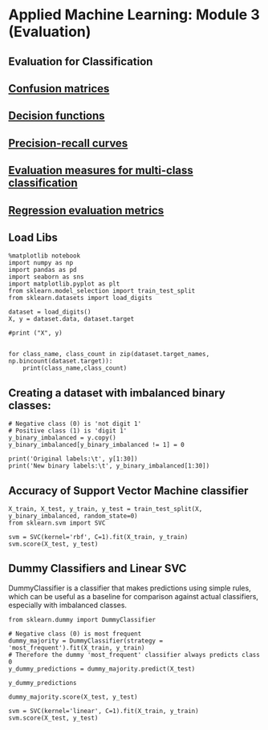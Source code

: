 # Applied Machine Learning: Module 3 (Evaluation)

## Evaluation for Classification


## [Confusion matrices](confusion-matrices.md "1")

## [Decision functions](decision-functions.md "1")

## [Precision-recall curves](precision-recall-curves.md "1")

## [Evaluation measures for multi-class classification](evaluation-measures-for-multi-class-classification.md "1")

## [Regression evaluation metrics](regression-evaluation-metrics.md "1")

## Load Libs
```
%matplotlib notebook
import numpy as np
import pandas as pd
import seaborn as sns
import matplotlib.pyplot as plt
from sklearn.model_selection import train_test_split
from sklearn.datasets import load_digits

dataset = load_digits()
X, y = dataset.data, dataset.target

#print ("X", y)


for class_name, class_count in zip(dataset.target_names, np.bincount(dataset.target)):
    print(class_name,class_count)

```

## Creating a dataset with imbalanced binary classes:  
```
# Negative class (0) is 'not digit 1' 
# Positive class (1) is 'digit 1'
y_binary_imbalanced = y.copy()
y_binary_imbalanced[y_binary_imbalanced != 1] = 0

print('Original labels:\t', y[1:30])
print('New binary labels:\t', y_binary_imbalanced[1:30])
```

## Accuracy of Support Vector Machine classifier

```
X_train, X_test, y_train, y_test = train_test_split(X, y_binary_imbalanced, random_state=0)
from sklearn.svm import SVC

svm = SVC(kernel='rbf', C=1).fit(X_train, y_train)
svm.score(X_test, y_test)
```

## Dummy Classifiers and Linear SVC

DummyClassifier is a classifier that makes predictions using simple rules, which can be useful as a baseline for comparison against actual classifiers, especially with imbalanced classes.

```
from sklearn.dummy import DummyClassifier

# Negative class (0) is most frequent
dummy_majority = DummyClassifier(strategy = 'most_frequent').fit(X_train, y_train)
# Therefore the dummy 'most_frequent' classifier always predicts class 0
y_dummy_predictions = dummy_majority.predict(X_test)

y_dummy_predictions

dummy_majority.score(X_test, y_test)

svm = SVC(kernel='linear', C=1).fit(X_train, y_train)
svm.score(X_test, y_test)

```

